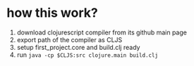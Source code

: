 # how this work?
1. download clojurescript compiler from its github main page
2. export path of the compiler as CLJS
3. setup first_project.core and build.clj ready
4. run `java -cp $CLJS:src clojure.main build.clj`